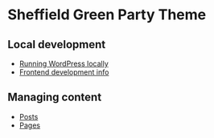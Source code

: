 # Sheffield Green Party Theme

## Local development

* [Running WordPress locally](docs/local-setup.md)
* [Frontend development info](docs/frontend.md)

## Managing content

* [Posts](docs/posts.md)
* [Pages](docs/pages.md)
